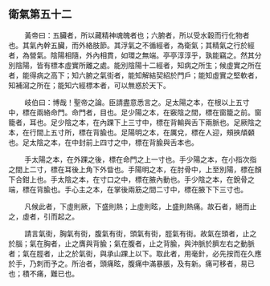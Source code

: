 ## 衛氣第五十二

<p>&emsp;&emsp;
黃帝曰：五臟者，所以藏精神魂魄者也；六腑者，所以受水穀而行化物者也。其氣內幹五臟，而外絡肢節。其浮氣之不循經者，為衛氣；其精氣之行於經者，為營氣。陰陽相隨，外內相貫，如環之無端。亭亭淳淳乎，孰能竊之。然其分別陰陽，皆有標本虛實所離之處。能別陰陽十二經者，知病之所生；候虛實之所在者，能得病之高下；知六腑之氣街者，能知解結契紹於門戶；能知虛實之堅軟者，知補瀉之所在；能知六經標本者，可以無惑於天下。
</p>
<p>&emsp;&emsp;
岐伯曰：博哉！聖帝之論。臣請盡意悉言之。足太陽之本，在根以上五寸中，標在兩絡命門。命門者，目也。足少陽之本，在竅陰之間，標在窗籠之前。窗籠者，耳也。足少陰之本，在內踝下上三寸中，標在背輸與舌下兩脈也。足厥陰之本，在行間上五寸所，標在背腧也。足陽明之本，在厲兌，標在人迎，頰挾頏顙也。足太陰之本，在中封前上四寸之中，標在背腧與舌本也。
</p>
<p>&emsp;&emsp;
手太陽之本，在外踝之後，標在命門之上一寸也。手少陽之本，在小指次指之間上二寸，標在耳後上角下外眥也。手陽明之本，在肘骨中，上至別陽，標在顏下合鉗上也。手太陰之本，在寸口之中，標在腋內動也。手少陰之本，在銳骨之端，標在背腧也。手心主之本，在掌後兩筋之間二寸中，標在腋下下三寸也。
</p>
<p>&emsp;&emsp;
凡候此者，下虛則厥，下盛則熱；上虛則眩，上盛則熱痛。故石者，絕而止之，虛者，引而起之。
</p>
<p>&emsp;&emsp;
請言氣街，胸氣有街，腹氣有街，頭氣有街，脛氣有街。故氣在頭者，止之於腦；氣在胸者，止之膺與背腧；氣在腹者，止之背腧，與沖脈於臍左右之動脈者；氣在脛者，止之於氣街，與承山踝上以下。取此者，用毫針，必先按而在久應於手，乃刺而予之。所治者，頭痛眩，腹痛中滿暴脹，及有新。痛可移者，易已也；積不痛，難已也。
</p>